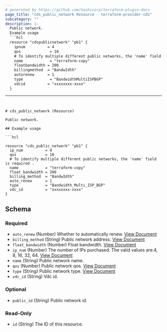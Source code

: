 ```yaml
---
# generated by https://github.com/hashicorp/terraform-plugin-docs
page_title: "cds_public_network Resource - terraform-provider-cds"
subcategory: ""
description: |-
  Public network.
  Example usage
  ```hcl
  resource "cdspublicnetwork" "pb1" {
    ipnum          = 4
    qos             = 10
    # To identify multiple different public networks, the 'name' field is required .
    name            = "terraform-copy"
    floatbandwidth = 200
    billingmethod  = "BandwIdth"
    autorenew      = 1
    type            = "BandwidthMultiISPBGP"
    vdcid          = "xxxxxxxx-xxxx"
  }
  ```
---
```


# cds_public_network (Resource)

Public network.

## Example usage

```hcl

resource "cds_public_network" "pb1" {
  ip_num          = 4
  qos             = 10
  # To identify multiple different public networks, the 'name' field is required .
  name            = "terraform-copy"
  float_bandwidth = 200
  billing_method  = "BandwIdth"
  auto_renew      = 1
  type            = "Bandwidth_Multi_ISP_BGP"
  vdc_id          = "xxxxxxxx-xxxx"
}

```



<!-- schema generated by tfplugindocs -->
## Schema

### Required

- `auto_renew` (Number) Whether to automatically renew. [View Document](https://github.com/capitalonline/openapi/blob/master/%E8%99%9A%E6%8B%9F%E6%95%B0%E6%8D%AE%E4%B8%AD%E5%BF%83%E6%A6%82%E8%A7%88.md#4createpublicnetwork)
- `billing_method` (String) Public network address. [View Document](https://github.com/capitalonline/openapi/blob/master/%E8%99%9A%E6%8B%9F%E6%95%B0%E6%8D%AE%E4%B8%AD%E5%BF%83%E6%A6%82%E8%A7%88.md#4createpublicnetwork)
- `float_bandwidth` (Number) Float bandwidth. [View Document](https://github.com/capitalonline/openapi/blob/master/%E8%99%9A%E6%8B%9F%E6%95%B0%E6%8D%AE%E4%B8%AD%E5%BF%83%E6%A6%82%E8%A7%88.md#4createpublicnetwork)
- `ip_num` (Number) The number of IPs purchased. The valid values are:4, 8, 16, 32, 64. [View Document](https://github.com/capitalonline/openapi/blob/master/%E8%99%9A%E6%8B%9F%E6%95%B0%E6%8D%AE%E4%B8%AD%E5%BF%83%E6%A6%82%E8%A7%88.md#4createpublicnetwork)
- `name` (String) Public network name.
- `qos` (Number) Public network qos. [View Document](https://github.com/capitalonline/openapi/blob/master/%E8%99%9A%E6%8B%9F%E6%95%B0%E6%8D%AE%E4%B8%AD%E5%BF%83%E6%A6%82%E8%A7%88.md#4createpublicnetwork)
- `type` (String) Public network type. [View Document](https://github.com/capitalonline/openapi/blob/master/%E8%99%9A%E6%8B%9F%E6%95%B0%E6%8D%AE%E4%B8%AD%E5%BF%83%E6%A6%82%E8%A7%88.md#4createpublicnetwork)
- `vdc_id` (String) Vdc id.

### Optional

- `public_id` (String) Public network id.

### Read-Only

- `id` (String) The ID of this resource.
